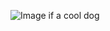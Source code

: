 
![Image if a cool dog](https://dogzone-tcwebsites.netdna-ssl.com/wp-content/uploads/2019/01/bull-dog-sunglasses-900x654.jpg)
